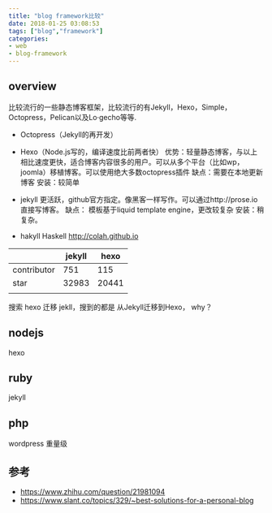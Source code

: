 ```yaml
---
title: "blog framework比较"
date: 2018-01-25 03:08:53
tags: ["blog","framework"]
categories:
- web
- blog-framework
---
```



## overview

比较流行的一些静态博客框架，比较流行的有Jekyll，Hexo，Simple，Octopress，Pelican以及Lo·gecho等等.


- Octopress（Jekyll的再开发）
- Hexo（Node.js写的，编译速度比前两者快）
优势：轻量静态博客，与以上相比速度更快，适合博客内容很多的用户。可以从多个平台（比如wp，joomla）移植博客。可以使用绝大多数octopress插件
缺点：需要在本地更新博客
安装：较简单

- jekyll 更活跃，github官方指定。像黑客一样写作。可以通过http://prose.io直接写博客。
缺点： 模板基于liquid template engine，更改较复杂
安装：稍复杂。
- hakyll   Haskell  http://colah.github.io

|             | jekyll | hexo  |
|-------------|--------|-------|
| contributor | 751    | 115   |
| star        | 32983  | 20441 |
|             |        |       |


搜索 hexo 迁移 jekll，搜到的都是
从Jekyll迁移到Hexo， why？

## nodejs

hexo


## ruby
jekyll

## php
wordpress
重量级


## 参考
- https://www.zhihu.com/question/21981094
- https://www.slant.co/topics/329/~best-solutions-for-a-personal-blog
